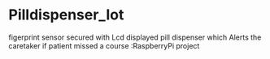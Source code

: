 # Pilldispenser_Iot
figerprint sensor secured with Lcd displayed pill dispenser which Alerts the caretaker if patient missed a course :RaspberryPi project
